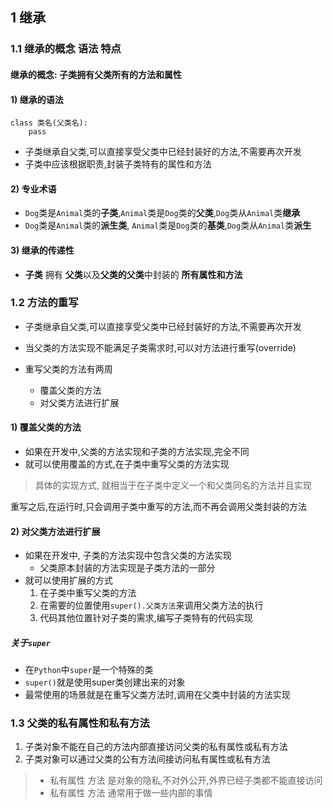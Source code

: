 
## 1 继承

### 1.1 继承的概念 语法 特点

#### 继承的概念: 子类拥有父类所有的方法和属性

#### 1) 继承的语法

	class 类名(父类名):
		pass

- 子类继承自父类,可以直接享受父类中已经封装好的方法,不需要再次开发
- 子类中应该根据职责,封装子类特有的属性和方法

#### 2) 专业术语


- `Dog`类是`Animal`类的**子类**,`Animal`类是`Dog`类的**父类**,`Dog`类从`Animal`类**继承**
- `Dog`类是`Animal`类的**派生类**, `Animal`类是`Dog`类的**基类**,`Dog`类从`Animal`类**派生**

#### 3) 继承的传递性

- **子类** 拥有 **父类**以及**父类的父类**中封装的 **所有属性和方法**


### 1.2 方法的重写


- 子类继承自父类,可以直接享受父类中已经封装好的方法,不需要再次开发
- 当父类的方法实现不能满足子类需求时,可以对方法进行重写(override)

- 重写父类的方法有两周
	- 覆盖父类的方法
	- 对父类方法进行扩展

#### 1) 覆盖父类的方法

- 如果在开发中,父类的方法实现和子类的方法实现,完全不同
- 就可以使用覆盖的方式,在子类中重写父类的方法实现

> 具体的实现方式, 就相当于在子类中定义一个和父类同名的方法并且实现

重写之后,在运行时,只会调用子类中重写的方法,而不再会调用父类封装的方法


#### 2) 对父类方法进行扩展

- 如果在开发中, 子类的方法实现中包含父类的方法实现
	- 父类原本封装的方法实现是子类方法的一部分
- 就可以使用扩展的方式
	1. 在子类中重写父类的方法
	2. 在需要的位置使用`super().父类方法`来调用父类方法的执行
	3. 代码其他位置针对子类的需求,编写子类特有的代码实现


##### 关于`super`

- 在`Python`中`super`是一个特殊的类
- `super()`就是使用super类创建出来的对象
- 最常使用的场景就是在重写父类方法时,调用在父类中封装的方法实现


### 1.3 父类的私有属性和私有方法

1. 子类对象不能在自己的方法内部直接访问父类的私有属性或私有方法
2. 子类对象可以通过父类的公有方法间接访问私有属性或私有方法

> - 私有属性 方法 是对象的隐私,不对外公开,外界已经子类都不能直接访问
> - 私有属性 方法 通常用于做一些内部的事情

